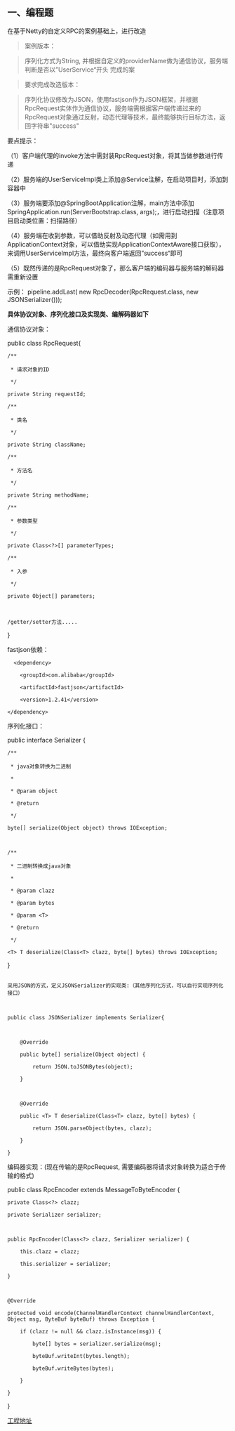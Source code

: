 ## 一、编程题

在基于Netty的自定义RPC的案例基础上，进行改造

> 案例版本：

> 序列化方式为String, 并根据自定义的providerName做为通信协议，服务端判断是否以”UserService“开头 完成的案

> 要求完成改造版本：

> 序列化协议修改为JSON，使用fastjson作为JSON框架，并根据RpcRequest实体作为通信协议，服务端需根据客户端传递过来的RpcRequest对象通过反射，动态代理等技术，最终能够执行目标方法，返回字符串"success"



要点提示：

（1）客户端代理的invoke方法中需封装RpcRequest对象，将其当做参数进行传递



（2）服务端的UserServiceImpl类上添加@Service注解，在启动项目时，添加到容器中



（3）服务端要添加@SpringBootApplication注解，main方法中添加SpringApplication.run(ServerBootstrap.class, args);，进行启动扫描（注意项目启动类位置：扫描路径）



（4）服务端在收到参数，可以借助反射及动态代理（如需用到ApplicationContext对象，可以借助实现ApplicationContextAware接口获取），来调用UserServiceImpl方法，最终向客户端返回”success“即可



（5）既然传递的是RpcRequest对象了，那么客户端的编码器与服务端的解码器需重新设置



示例：  pipeline.addLast( new RpcDecoder(RpcRequest.class, new JSONSerializer()));



**具体协议对象、序列化接口及实现类、编解码器如下**



   通信协议对象：

public class RpcRequest{

    /**

     * 请求对象的ID

     */

    private String requestId;

    /**

     * 类名

     */

    private String className;

    /**

     * 方法名

     */

    private String methodName;

    /**

     * 参数类型

     */

    private Class<?>[] parameterTypes;

    /**

     * 入参

     */

    private Object[] parameters;



    /getter/setter方法.....

}



fastjson依赖：



      <dependency>

        <groupId>com.alibaba</groupId>

        <artifactId>fastjson</artifactId>

        <version>1.2.41</version>

    </dependency>





序列化接口：



public interface Serializer {

    /**

     * java对象转换为二进制

     *

     * @param object

     * @return

     */

    byte[] serialize(Object object) throws IOException;



    /**

     * 二进制转换成java对象

     *

     * @param clazz

     * @param bytes

     * @param <T>

     * @return

     */

    <T> T deserialize(Class<T> clazz, byte[] bytes) throws IOException;

}

```

采用JSON的方式，定义JSONSerializer的实现类:（其他序列化方式，可以自行实现序列化接口）



public class JSONSerializer implements Serializer{



    @Override

    public byte[] serialize(Object object) {

        return JSON.toJSONBytes(object);

    }



    @Override

    public <T> T deserialize(Class<T> clazz, byte[] bytes) {

        return JSON.parseObject(bytes, clazz);

    }

}

```

编码器实现：(现在传输的是RpcRequest, 需要编码器将请求对象转换为适合于传输的格式)



public class RpcEncoder extends MessageToByteEncoder {

    private Class<?> clazz;

    private Serializer serializer;



    public RpcEncoder(Class<?> clazz, Serializer serializer) {

        this.clazz = clazz;

        this.serializer = serializer;

    }



    @Override

    protected void encode(ChannelHandlerContext channelHandlerContext, Object msg, ByteBuf byteBuf) throws Exception {

        if (clazz != null && clazz.isInstance(msg)) {

            byte[] bytes = serializer.serialize(msg);

            byteBuf.writeInt(bytes.length);

            byteBuf.writeBytes(bytes);

        }

    }

}

[工程地址](https://github.com/decaMinCow/homework/tree/master/Step7/zdy_rpc) 